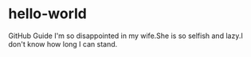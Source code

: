 # hello-world
GitHub Guide
I'm so disappointed in my wife.She is so selfish and lazy.I don't know how long I can stand.
